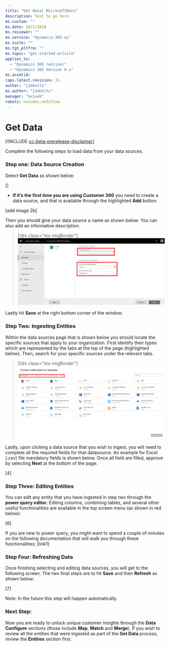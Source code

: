 ```yaml
---
title: "Get data| MicrosoftDocs"
description: Text to go here
ms.custom: ""
ms.date: 10/1/2018
ms.reviewer: ""
ms.service: "dynamics-365-ai"
ms.suite: ""
ms.tgt_pltfrm: ""
ms.topic: "get-started-article"
applies_to: 
  - "Dynamics 365 (online)"
  - "Dynamics 365 Version 9.x"
ms.assetid: 
caps.latest.revision: 31
author: "jimholtz"
ms.author: "jimholtz"
manager: "kvivek"
robots: noindex,nofollow
---
```

# Get Data

[!INCLUDE [cc-beta-prerelease-disclaimer](../includes/cc-beta-prerelease-disclaimer.md)]

Complete the following steps to load data from your data sources.

### Step one: Data Source Creation

Select **Get Data** as shown below: 

[]

- **If it’s the first time you are using Customer 360** you need to create a data source, and that is available through the highlighted **Add** button:

[add image 2b]

Then you should give your data source a name as shown below. You can also add an informative description.

> [!div class="mx-imgBorder"] 
> ![](media/connection-settings.png "Connection settings")

Lastly hit **Save** at the right bottom corner of the window. 

### Step Two: Ingesting Entities 

Within the data sources page that is shown below you should locate the specific sources that apply to your organization. First identify their types which are represented by the tabs at the top of the page (highlighted below). Then, search for your specific sources under the relevant tabs.

> [!div class="mx-imgBorder"] 
> ![](media/choose-data-source-menu.png "Data source menu")

Lastly, upon clicking a data source that you wish to ingest, you will need to complete all the required fields for that datasource. An example for Excel (.csv) file mandatory fields is shown below. Once all field are filled, approve by selecting **Next** at the bottom of the page.

[4]

### Step Three: Editing Entities

You can edit any entity that you have ingested in step two through the **power query editor.**
Editing columns, combining tables, and several other useful functionalities are available in the top screen menu (as shown in red below):
    
[6]
     
If you are new to power query, you might want to spend a couple of minutes on the following documentation that will walk you through these functionalities:
[link1]

### Step Four: Refreshing Data

Once finishing selecting and editing data sources, you will get to the following screen. The two final steps are to hit **Save** and then **Refresh** as shown below:

[7]

Note: In the future this step will happen automatically. 

### Next Step: 

Now you are ready to unlock unique customer insights through the **Data Configure** sections (those include **Map**, **Match** and **Merge**). If you wish to review all the entities that were ingested as part of the **Get Data** process, review the **Entities** section first. 

